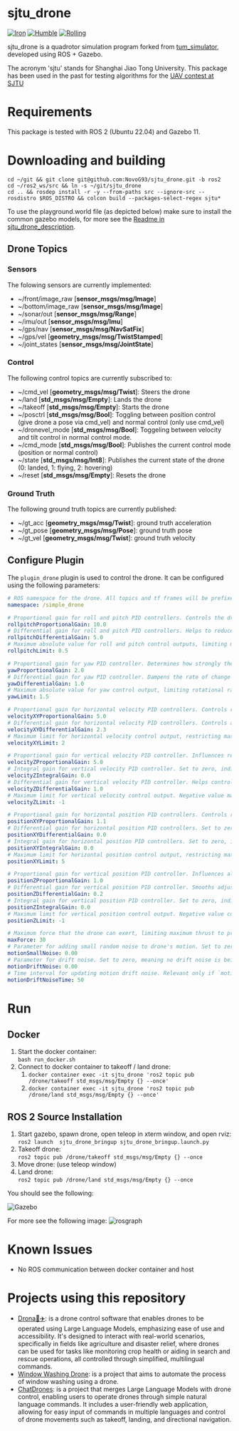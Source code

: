 # sjtu_drone

[![Iron](https://img.shields.io/endpoint?url=https://gist.githubusercontent.com/NovoG93/589e4b4dc8d92861e4b92defff6d56c0/raw/_iron_build.json)](https://github.com/NovoG93/sjtu_drone/actions/workflows/CI_CD.yml) [![Humble](https://img.shields.io/endpoint?url=https://gist.githubusercontent.com/NovoG93/589e4b4dc8d92861e4b92defff6d56c0/raw/_humble_build.json)](https://github.com/NovoG93/sjtu_drone/actions/workflows/CI_CD.yml) [![Rolling](https://img.shields.io/endpoint?url=https://gist.githubusercontent.com/NovoG93/589e4b4dc8d92861e4b92defff6d56c0/raw/_rolling_build.json)](https://github.com/NovoG93/sjtu_drone/actions/workflows/CI_CD.yml)

sjtu_drone is a quadrotor simulation program forked from [tum_simulator](http://wiki.ros.org/tum_simulator), developed using ROS + Gazebo.

The acronym 'sjtu' stands for Shanghai Jiao Tong University. This package has been used in the past for testing algorithms for the [UAV contest at SJTU](http://mediasoc.sjtu.edu.cn/wordpress)

# Requirements

This package is tested with ROS 2 (Ubuntu 22.04) and Gazebo 11.

# Downloading and building

```
cd ~/git && git clone git@github.com:NovoG93/sjtu_drone.git -b ros2
cd ~/ros2_ws/src && ln -s ~/git/sjtu_drone
cd .. && rosdep install -r -y --from-paths src --ignore-src --rosdistro $ROS_DISTRO && colcon build --packages-select-regex sjtu*
```

To use the playground.world file (as depicted below) make sure to install the common gazebo models, for more see the [Readme in sjtu_drone_description](./sjtu_drone_description/README.md).

## Drone Topics

### Sensors
The folowing sensors are currently implemented:
- ~/front/image_raw [__sensor_msgs/msg/Image__]
- ~/bottom/image_raw [__sensor_msgs/msg/Image__]
- ~/sonar/out [__sensor_msgs/msg/Range__]
- ~/imu/out [__sensor_msgs/msg/Imu__]
- ~/gps/nav [__sensor_msgs/msg/NavSatFix__]
- ~/gps/vel [__geometry_msgs/msg/TwistStamped__]
- ~/joint_states [__sensor_msgs/msg/JointState__]

### Control 
The following control topics are currently subscribed to:
- ~/cmd_vel [__geometry_msgs/msg/Twist__]: Steers the drone
- ~/land [__std_msgs/msg/Empty__]: Lands the drone
- ~/takeoff [__std_msgs/msg/Empty__]: Starts the drone
- ~/posctrl [__std_msgs/msg/Bool__]: Toggling between position control (give drone a pose via cmd_vel) and normal control (only use cmd_vel)
- ~/dronevel_mode [__std_msgs/msg/Bool__]: Toggeling between velocity and tilt control in normal control mode.
- ~/cmd_mode [__std_msgs/msg/Bool__]: Publishes the current control mode (position or normal control)
- ~/state [__std_msgs/msg/Int8__]: Publishes the current state of the drone (0: landed, 1: flying, 2: hovering)
- ~/reset [__std_msgs/msg/Empty__]: Resets the drone

### Ground Truth
The following ground truth topics are currently published:
- ~/gt_acc [__geometry_msgs/msg/Twist__]: ground truth acceleration
- ~/gt_pose [__geometry_msgs/msg/Pose__]: ground truth pose
- ~/gt_vel [__geometry_msgs/msg/Twist__]: ground truth velocity




## Configure Plugin

The `plugin_drone` plugin is used to control the drone. It can be configured using the following parameters:

```yaml
# ROS namespace for the drone. All topics and tf frames will be prefixed with this namespace.
namespace: /simple_drone

# Proportional gain for roll and pitch PID controllers. Controls the drone's response to roll and pitch errors.
rollpitchProportionalGain: 10.0
# Differential gain for roll and pitch PID controllers. Helps to reduce overshoot and improve stability.
rollpitchDifferentialGain: 5.0
# Maximum absolute value for roll and pitch control outputs, limiting maximum tilt angle.
rollpitchLimit: 0.5

# Proportional gain for yaw PID controller. Determines how strongly the drone responds to yaw position errors.
yawProportionalGain: 2.0
# Differential gain for yaw PID controller. Dampens the rate of change of yaw error for smoother rotation.
yawDifferentialGain: 1.0
# Maximum absolute value for yaw control output, limiting rotational rate.
yawLimit: 1.5

# Proportional gain for horizontal velocity PID controllers. Controls response to changes in horizontal velocity.
velocityXYProportionalGain: 5.0
# Differential gain for horizontal velocity PID controllers. Controls acceleration/deceleration in horizontal plane.
velocityXYDifferentialGain: 2.3
# Maximum limit for horizontal velocity control output, restricting maximum horizontal speed.
velocityXYLimit: 2

# Proportional gain for vertical velocity PID controller. Influences response to altitude changes.
velocityZProportionalGain: 5.0
# Integral gain for vertical velocity PID controller. Set to zero, indicating no error integration over time.
velocityZIntegralGain: 0.0
# Differential gain for vertical velocity PID controller. Helps control vertical acceleration and deceleration.
velocityZDifferentialGain: 1.0
# Maximum limit for vertical velocity control output. Negative value may indicate special control scenario or error.
velocityZLimit: -1

# Proportional gain for horizontal position PID controllers. Controls response to horizontal displacement errors.
positionXYProportionalGain: 1.1
# Differential gain for horizontal position PID controllers. Set to zero, meaning no rate of change consideration.
positionXYDifferentialGain: 0.0
# Integral gain for horizontal position PID controllers. Set to zero, indicating no cumulative error correction.
positionXYIntegralGain: 0.0
# Maximum limit for horizontal position control output, restricting maximum correctional force for horizontal errors.
positionXYLimit: 5

# Proportional gain for vertical position PID controller. Influences altitude adjustment in response to height errors.
positionZProportionalGain: 1.0
# Differential gain for vertical position PID controller. Smooths adjustment of altitude changes.
positionZDifferentialGain: 0.2
# Integral gain for vertical position PID controller. Set to zero, indicating no error integration over time.
positionZIntegralGain: 0.0
# Maximum limit for vertical position control output. Negative value could indicate special requirement or error.
positionZLimit: -1

# Maximum force that the drone can exert, limiting maximum thrust to prevent aggressive maneuvers.
maxForce: 30
# Parameter for adding small random noise to drone's motion. Set to zero, indicating no small noise addition.
motionSmallNoise: 0.00
# Parameter for drift noise. Set to zero, meaning no drift noise is being applied.
motionDriftNoise: 0.00
# Time interval for updating motion drift noise. Relevant only if `motionDriftNoise` is non-zero.
motionDriftNoiseTime: 50
```

# Run

## Docker

1. Start the docker container:   
`bash run_docker.sh`
2. Connect to docker container to takeoff / land drone:   
    1. `docker container exec -it sjtu_drone 'ros2 topic pub /drone/takeoff std_msgs/msg/Empty {} --once'`
    1. `docker container exec -it sjtu_drone 'ros2 topic pub /drone/land std_msgs/msg/Empty {} --once'`

## ROS 2 Source Installation

1. Start gazebo, spawn drone, open teleop in xterm window, and open rviz:   
`ros2 launch  sjtu_drone_bringup sjtu_drone_bringup.launch.py`
2. Takeoff drone:   
`ros2 topic pub /drone/takeoff std_msgs/msg/Empty {} --once`
3. Move drone: (use teleop window)
4. Land drone:   
`ros2 topic pub /drone/land std_msgs/msg/Empty {} --once`

You should see the following:

![Gazebo](imgs/overview.png)

For more see the following image:
![rosgraph](./imgs/rosgraph.png)



# Known Issues
* No ROS communication between docker container and host




# Projects using this repository

- [Drona🤖✈️](https://github.com/Gaurang-1402/Drona): is a drone control software that enables drones to be operated using Large Language Models, emphasizing ease of use and accessibility. It's designed to interact with real-world scenarios, specifically in fields like agriculture and disaster relief, where drones can be used for tasks like monitoring crop health or aiding in search and rescue operations, all controlled through simplified, multilingual commands.
- [Window Washing Drone](https://github.com/ayushchakra/window-washing-drone): is a project that aims to automate the process of window washing using a drone. 
- [ChatDrones](https://github.com/Gaurang-1402/ChatDrones): is a project that merges Large Language Models with drone control, enabling users to operate drones through simple natural language commands. It includes a user-friendly web application, allowing for easy input of commands in multiple languages and control of drone movements such as takeoff, landing, and directional navigation.



<!-- 

Notes:


# Simulator

# takeofff
# ros2 topic pub /simple_drone/takeoff std_msgs/msg/Empty {} --once

# Imu sensor:
# ros2 topic echo /simple_drone/imu/out

# Ground truth acceleration:
# ros2 topic echo /simple_drone/gt_acc

# Land:
# ros2 topic pub /simple_drone/takeoff std_msgs/msg/Empty {} --once


# Drone Topics

# Sensors
# The folowing sensors are currently implemented:
#     ~/front/image_raw [sensor_msgs/msg/Image]
#     ~/bottom/image_raw [sensor_msgs/msg/Image]
#     ~/sonar/out [sensor_msgs/msg/Range]
#     ~/imu/out [sensor_msgs/msg/Imu]
#     ~/gps/nav [sensor_msgs/msg/NavSatFix]
#     ~/gps/vel [geometry_msgs/msg/TwistStamped]
#     ~/joint_states [sensor_msgs/msg/JointState]

# Control
# The following control topics are currently subscribed to:
#     ~/cmd_vel [geometry_msgs/msg/Twist]: Steers the drone
#     ~/land [std_msgs/msg/Empty]: Lands the drone
#     ~/takeoff [std_msgs/msg/Empty]: Starts the drone
#     ~/posctrl [std_msgs/msg/Bool]: Toggling between position control (give drone a pose via cmd_vel) and normal control (only use cmd_vel)
#     ~/dronevel_mode [std_msgs/msg/Bool]: Toggeling between velocity and tilt control in normal control mode.
#     ~/cmd_mode [std_msgs/msg/Bool]: Publishes the current control mode (position or normal control)
#     ~/state [std_msgs/msg/Int8]: Publishes the current state of the drone (0: landed, 1: flying, 2: hovering)
#     ~/reset [std_msgs/msg/Empty]: Resets the drone

# Ground Truth
# The following ground truth topics are currently published:
#     ~/gt_acc [geometry_msgs/msg/Twist]: ground truth acceleration
#     ~/gt_pose [geometry_msgs/msg/Pose]: ground truth pose
#     ~/gt_vel [geometry_msgs/msg/Twist]: ground truth velocity

 -->


